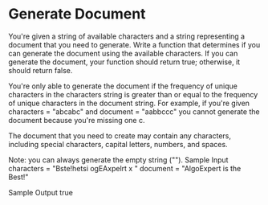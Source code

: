 # Generate Document


  You're given a string of available characters and a string representing a
  document that you need to generate. Write a function that determines if you
  can generate the document using the available characters. If you can generate
  the document, your function should return true; otherwise, it
  should return false.


  You're only able to generate the document if the frequency of unique
  characters in the characters string is greater than or equal to the frequency
  of unique characters in the document string. For example, if you're given
  characters = "abcabc" and document = "aabbccc" you
  cannot generate the document because you're missing one c.


  The document that you need to create may contain any characters, including
  special characters, capital letters, numbers, and spaces.

Note: you can always generate the empty string ("").
Sample Input
characters = "Bste!hetsi ogEAxpelrt x "
document = "AlgoExpert is the Best!"

Sample Output
true


